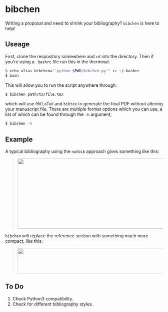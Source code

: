 # bibchen

Writing a proposal and need to shrink your bibliography? `bibchen` is here to help!

## Useage

First, clone the respository somewhere and `cd` into the directory. Then if you're using a `.bashrc` file run this in the therminal.

```bash
$ echo alias bibchen="'python $PWD/bibchen.py'" >> ~/.bashrc
$ bash
```

This will allow you to run the script anywhere through:

```bash
$ bibchen path/to/file.tex
```

which will use `PDFLaTeX` and `bibtex` to generate the final PDF without altering your manuscript file. There are multiple format options which you can use, a list of which can be found through the `-h` argument,

```bash
$ bibchen -h
```

## Example

A typical bibliography using the `natbib` approach gives something like this:

> <img src="https://github.com/richteague/bibchen/blob/master/test/before.png" width="516" height="224">

`bibchen` will replace the reference section with something much more compact, like this:

> <img src="https://github.com/richteague/bibchen/blob/master/test/after.png" width="512" height="81">

## To Do

1) Check Python3 compatibility.
2) Check for different bibliography styles.
